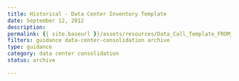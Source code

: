 ```yaml
---
title: Historical - Data Center Inventory Template
date: September 12, 2012
description:
permalink: {{ site.baseurl }}/assets/resources/Data_Call_Template_FROM_SF_June2012.xlsx
filters: guidance data-center-consolidation archive
type: guidance
category: data center consolidation
status: archive

---
```

